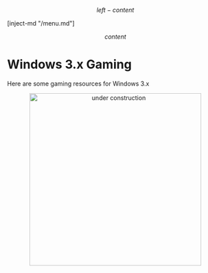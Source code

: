 $$ left-content $$

[inject-md "/menu.md"]

$$ content $$

# Windows 3.x Gaming

Here are some gaming resources for Windows 3.x

<center>
  <img src="/contents/public/construction.gif" alt="under construction" width="400" />
</center>
